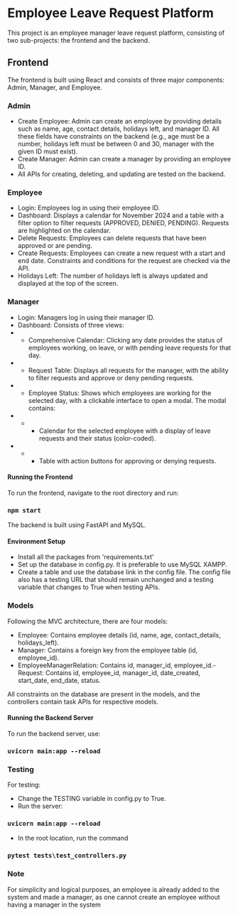 # Employee Leave Request Platform
This project is an employee manager leave request platform, consisting of two sub-projects: the frontend and the backend.



## Frontend
The frontend is built using React and consists of three major components: Admin, Manager, and Employee.

### Admin

- Create Employee: Admin can create an employee by providing details such as name, age, contact details, holidays left, and manager ID. All these fields have constraints on the backend (e.g., age must be a number, holidays left must be between 0 and 30, manager with the given ID must exist).
- Create Manager: Admin can create a manager by providing an employee ID.
- All APIs for creating, deleting, and updating are tested on the backend.

### Employee

- Login: Employees log in using their employee ID.
- Dashboard: Displays a calendar for November 2024 and a table with a filter option to filter requests (APPROVED, DENIED, PENDING). Requests are highlighted on the calendar.
- Delete Requests: Employees can delete requests that have been approved or are pending.
- Create Requests: Employees can create a new request with a start and end date. Constraints and conditions for the request are checked via the API.
- Holidays Left: The number of holidays left is always updated and displayed at the top of the screen.


### Manager 
- Login: Managers log in using their manager ID.
- Dashboard: Consists of three views:
- - Comprehensive Calendar: Clicking any date provides the status of employees working, on leave, or with pending leave requests for that day.
- - Request Table: Displays all requests for the manager, with the ability to filter requests and approve or deny pending requests.
- - Employee Status: Shows which employees are working for the selected day, with a clickable interface to open a modal. The modal contains:
- - - Calendar for the selected employee with a display of leave requests and their status (color-coded).
- - - Table with action buttons for approving or denying requests.

#### Running the Frontend 
To run the frontend, navigate to the root directory and run:

### `npm start`

The backend is built using FastAPI and MySQL.

#### Environment Setup
- Install all the packages from 'requirements.txt'
- Set up the database in config.py. It is preferable to use MySQL XAMPP.
- Create a table and use the database link in the config file. The config file also has a testing URL that should remain unchanged and a testing variable that changes to True when testing APIs.


### Models
Following the MVC architecture, there are four models:

- Employee: Contains employee details (id, name, age, contact_details, holidays_left).
- Manager: Contains a foreign key from the employee table (id, employee_id).
- EmployeeManagerRelation: Contains id, manager_id, employee_id.- 
Request: Contains id, employee_id, manager_id, date_created, start_date, end_date, status.

All constraints on the database are present in the models, and the controllers contain task APIs for respective models.

#### Running the Backend Server
To run the backend server, use:

### `uvicorn main:app --reload`

### Testing
For testing:

- Change the TESTING variable in config.py to True.
- Run the server:

### `uvicorn main:app --reload`

- In the root location, run the command

### `pytest tests\test_controllers.py`

### Note
For simplicity and logical purposes, an employee is already added to the system and made a manager, as one cannot create an employee without having a manager in the system